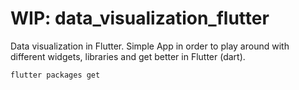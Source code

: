# WIP: data_visualization_flutter

Data visualization in Flutter. Simple App in order to play around with different widgets, libraries and get better in Flutter (dart).


```
flutter packages get
```

